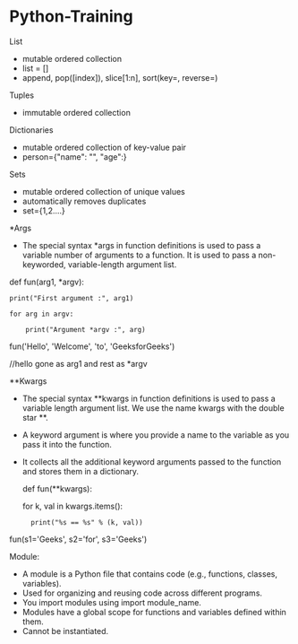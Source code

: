 # Python-Training

List
- mutable ordered collection
- list = []
- append, pop([index]), slice[1:n], sort(key=, reverse=)

Tuples
- immutable ordered collection

Dictionaries
- mutable ordered collection of key-value pair
- person={"name": "", "age":}

Sets
- mutable ordered collection of unique values
- automatically removes duplicates
- set={1,2....}

*Args
- The special syntax *args in function definitions is used to pass a variable number of arguments to a function. It is used to pass a non-keyworded, variable-length argument list. 


def fun(arg1, *argv):

    print("First argument :", arg1)
    
    for arg in argv:
    
        print("Argument *argv :", arg)
        
fun('Hello', 'Welcome', 'to', 'GeeksforGeeks')

//hello gone as arg1 and rest as *argv

**Kwargs
- The special syntax **kwargs in function definitions is used to pass a variable length argument list. We use the name kwargs with the double star **.
- A keyword argument is where you provide a name to the variable as you pass it into the function.
- It collects all the additional keyword arguments passed to the function and stores them in a dictionary.

  def fun(**kwargs):
  
    for k, val in kwargs.items():
  
        print("%s == %s" % (k, val))
  
fun(s1='Geeks', s2='for', s3='Geeks')


Module:
- A module is a Python file that contains code (e.g., functions, classes, variables).
- Used for organizing and reusing code across different programs.
- You import modules using import module_name.
- Modules have a global scope for functions and variables defined within them.
- Cannot be instantiated.
 
